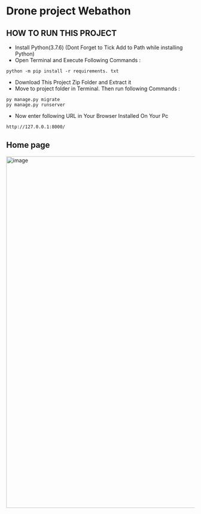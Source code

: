# Drone project Webathon

## HOW TO RUN THIS PROJECT
- Install Python(3.7.6) (Dont Forget to Tick Add to Path while installing Python)
- Open Terminal and Execute Following Commands :
```
python -m pip install -r requirements. txt
```
- Download This Project Zip Folder and Extract it
- Move to project folder in Terminal. Then run following Commands :
```
py manage.py migrate
py manage.py runserver
```
- Now enter following URL in Your Browser Installed On Your Pc
```
http://127.0.0.1:8000/
```

## Home page

<img width="940" alt="image" src="https://user-images.githubusercontent.com/63694950/226359814-a2d337c7-4312-421d-83fc-55a5f654ab3d.png">
